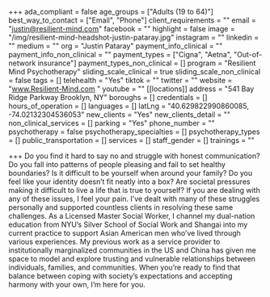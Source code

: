 +++
ada_compliant = false
age_groups = ["Adults (19 to 64)"]
best_way_to_contact = ["Email", "Phone"]
client_requirements = ""
email = "justin@resilient-mind.com"
facebook = ""
highlight = false
image = "/img/resilient-mind-headshot-justin-pataray.jpg"
instagram = ""
linkedin = ""
medium = ""
org = "Justin Pataray"
payment_info_clinical = ""
payment_info_non_clinical = ""
payment_types = ["Cigna", "Aetna", "Out-of-network insurance"]
payment_types_non_clinical = []
program = "Resilient Mind Psychotherapy"
sliding_scale_clinical = true
sliding_scale_non_clinical = false
tags = []
telehealth = "Yes"
tiktok = ""
twitter = ""
website = "www.Resilient-Mind.com "
youtube = ""
[[locations]]
address = "541 Bay Ridge Parkway Brooklyn, NY"
boroughs = []
credentials = []
hours_of_operation = []
languages = []
latLng = "40.629822990860085, -74.02132304536053"
new_clients = "Yes"
new_clients_detail = ""
non_clinical_services = []
parking = "Yes"
phone_number = ""
psychotherapy = false
psychotherapy_specialties = []
psychotherapy_types = []
public_transportation = []
services = []
staff_gender = []
trainings = ""

+++
Do you find it hard to say no and struggle with honest communication? Do you fall into patterns of people pleasing and fail to set healthy boundaries? Is it difficult to be yourself when around your family? Do you feel like your identity doesn’t fit neatly into a box? Are societal pressures making it difficult to live a life that is true to yourself? If you are dealing with any of these issues, I feel your pain. I’ve dealt with many of these struggles personally and supported countless clients in resolving these same challenges. As a Licensed Master Social Worker, I channel my dual-nation education from NYU’s Silver School of Social Work and Shangai into my current practice to support Asian American men who’ve lived through various experiences. My previous work as a service provider to institutionally marginalized communities in the US and China has given me space to model and explore trusting and vulnerable relationships between individuals, families, and communities. When you’re ready to find that balance between coping with society’s expectations and accepting harmony with your own, I’m here for you.